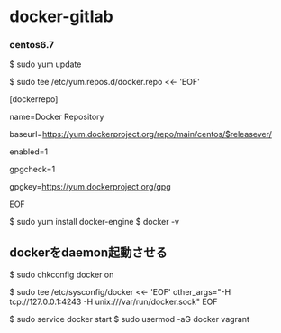 # docker-gitlab

### centos6.7

$ sudo yum update

$ sudo tee /etc/yum.repos.d/docker.repo <<- 'EOF'

[dockerrepo]

name=Docker Repository

baseurl=https://yum.dockerproject.org/repo/main/centos/$releasever/

enabled=1

gpgcheck=1

gpgkey=https://yum.dockerproject.org/gpg

EOF

$ sudo yum install docker-engine
$ docker -v

## dockerをdaemon起動させる

$ sudo chkconfig docker on

$ sudo tee /etc/sysconfig/docker <<- 'EOF'
other_args="-H tcp://127.0.0.1:4243 -H unix:///var/run/docker.sock"
EOF

$ sudo service docker start
$ sudo usermod -aG docker vagrant
